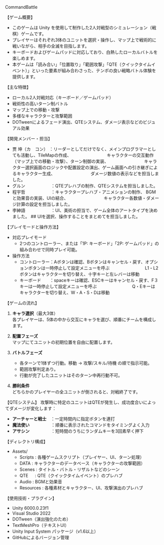CommandBattle

【ゲーム概要】
- このゲームは Unity を使用して制作した2人対戦型のシミュレーション（戦棋）ゲームです。
- プレイヤーはそれぞれ3体のユニットを選択・操作し、マップ上で戦術的に戦いながら、相手の全滅を目指します。
- キーボードおよびゲームパッドに対応しており、白熱したローカルバトルを楽しめます。
- 本ゲームは「読み合い」「位置取り」「範囲攻撃」「QTE（クイックタイムイベント）」といった要素が組み合わさった、テンポの良い戦略バトル体験を提供します。

【主な特徴】
- ローカル2人対戦対応（キーボード／ゲームパッド）
- 戦術性の高いターン制バトル
- マップ上での移動・攻撃
- 多様なキャラクターと攻撃範囲
- DOTweenによるフェード演出、QTEシステム、ダメージ表示などのビジュアル効果

【開発メンバー・担当】
- 贾 坤（カ　コン） ：リーダーとしてだけでなく、メインプログラマーとしても活動し、TileMapの作成、
    　　　　　　　　キャラクターの交互動作（マップ上での移動・攻撃）、ターン制御の実装、
    　　　　　　　　キャラクター選択画面のロジックや配置設定の演出、ゲーム画面への引き継ぎによるキャラクター生成、
    　　　　　　　　ダメージ数値の表示などを担当しました。
- グルン　　　　　　：QTEプレハブの制作、QTEシステムを担当しました。
- 程宇哲　　　　　　：キャラクタープレハブ・アニメションの制作、 BGMと効果音の実装、UIの結合、
    　　　　　　　　キャラクター各数値・ダメージ計算の設定を担当しました。
- 李紳語　　　　　　：UI、美術の担当で、ゲーム全体のアートタイプを決めました。
                   ## UIを選択、操作することをまとめてを担当しました。

【プレイモードと操作方法】
- 対応プレイモード
  - 2つのコントローラー、または「1P: キーボード」「2P: ゲームパッド」の組み合わせで同時プレイ可能。
- 操作方法
  - コントローラー：Aボタンは確認、Bボタンはキャンセル・戻す、オプションボタンは一時停止して設定メニューを呼ぶ
    　　　　　　　　L1・L2ボタンはキャラクターを切り替え、十字キーと左レバーは移動
  - キーボード　　：spaceキーは確認、ESCキーはキャンセル・戻す、F３キーは一時停止して設定メニューを呼ぶ
    　　　　　　　　Q・Eキーはキャラクターを切り替え、W・A・S・Dは移動

【ゲームの流れ】
1. **キャラ選択**（最大3体）  
   各プレイヤーは、5体の中から交互にキャラを選び、順番にチームを構成します。

2. **配置フェーズ**  
   マップにてユニットの初期位置を自由に配置します。

3. **バトルフェーズ**  
   - 各ターンで1体ずつ行動。移動 → 攻撃/スキル/待機 の順で指示可能。  
   - 範囲攻撃判定あり。
   - 行動が完了したユニットはそのターン中再行動不可。

4. **勝利条件**  
   どちらかのプレイヤーの全ユニットが倒されると、対戦終了です。

【QTEシステム】
攻撃時に特定のユニットはQTEが発生し、成功度合いによってダメージが変化します：

- **アーチャーと戦士**　：一定時間内に指定ボタンを連打
- **魔法使い**　　　　　：順番に表示されたコマンドをタイミングよく入力
- **アサシン**　　　　　：短時間のうちにランダムキーを3回素早く押下

【ディレクトリ構成】
- Assets/
  - Scripts          : 各種ゲームスクリプト（プレイヤー、UI、ターン処理）
  - DATA             : キャラクターのデータベース（キャラクターの攻撃範囲）
  - Scenes           : タイトル・バトル・リザルトなどのシーン
  - QTE     　       : QTE（クイックタイムイベント）のプレハブ
  - Audio            : BGMと効果音
  - Resources        : 各種素材とキャラクター、UI、攻撃演出のプレハブ

【使用技術・プラグイン】
- Unity 6000.0.23f1
- Visual Studio 2022
- DOTween（演出強化のため）
- TextMeshPro（テキストUI）
- Unity Input System パッケージ（v1.6以上）
- GitHubによるバージョン管理
